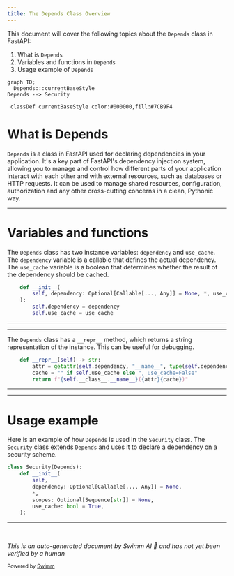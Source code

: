 ```yaml
---
title: The Depends Class Overview
---
```

This document will cover the following topics about the `Depends` class in FastAPI:

1. What is `Depends`
2. Variables and functions in `Depends`
3. Usage example of `Depends`

```mermaid
graph TD;
  Depends:::currentBaseStyle
Depends --> Security

 classDef currentBaseStyle color:#000000,fill:#7CB9F4
```

# What is Depends

`Depends` is a class in FastAPI used for declaring dependencies in your application. It's a key part of FastAPI's dependency injection system, allowing you to manage and control how different parts of your application interact with each other and with external resources, such as databases or HTTP requests. It can be used to manage shared resources, configuration, authorization and any other cross-cutting concerns in a clean, Pythonic way.

<SwmSnippet path="/fastapi/params.py" line="762">

---

# Variables and functions

The `Depends` class has two instance variables: `dependency` and `use_cache`. The `dependency` variable is a callable that defines the actual dependency. The `use_cache` variable is a boolean that determines whether the result of the dependency should be cached.

```python
    def __init__(
        self, dependency: Optional[Callable[..., Any]] = None, *, use_cache: bool = True
    ):
        self.dependency = dependency
        self.use_cache = use_cache
```

---

</SwmSnippet>

<SwmSnippet path="/fastapi/params.py" line="768">

---

The `Depends` class has a `__repr__` method, which returns a string representation of the instance. This can be useful for debugging.

```python
    def __repr__(self) -> str:
        attr = getattr(self.dependency, "__name__", type(self.dependency).__name__)
        cache = "" if self.use_cache else ", use_cache=False"
        return f"{self.__class__.__name__}({attr}{cache})"
```

---

</SwmSnippet>

<SwmSnippet path="/fastapi/params.py" line="774">

---

# Usage example

Here is an example of how `Depends` is used in the `Security` class. The `Security` class extends `Depends` and uses it to declare a dependency on a security scheme.

```python
class Security(Depends):
    def __init__(
        self,
        dependency: Optional[Callable[..., Any]] = None,
        *,
        scopes: Optional[Sequence[str]] = None,
        use_cache: bool = True,
    ):
```

---

</SwmSnippet>

&nbsp;

*This is an auto-generated document by Swimm AI 🌊 and has not yet been verified by a human*

<SwmMeta version="3.0.0" repo-id="Z2l0aHViJTNBJTNBREVNTy1mYXN0YXBpJTNBJTNBZ2lsYWRuYXZvdA==" repo-name="DEMO-fastapi" doc-type="class"><sup>Powered by [Swimm](/)</sup></SwmMeta>
